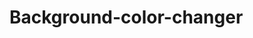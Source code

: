 # Background-color-changer

<!DOCTYPE html>
<html>
    <head>
        <meta charset = "utf-8"/>
        <meta name="viewport" content="width-device-width, initial-scale-1.0">
        <title>Javascript exercise </title>
    </head>
    <body>
        <script>
            var bgcolor = new Array ("#029FD4","#D43702","#EAEAFF","#FFEAOO","#AB5252","#FFFFFF","#DE28D8")
            document.body.style.background = bgcolor[Math.floor(Math.random()*bgcolor.length)]
        </script>
    </body>
</html>
